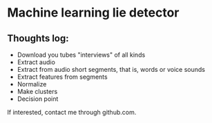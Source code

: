 # Machine learning lie detector

## Thoughts log:

* Download you tubes "interviews" of all kinds
* Extract audio
* Extract from audio short segments, that is, words or voice sounds
* Extract features from segments
* Normalize
* Make clusters
* Decision point

If interested, contact me through github.com.
